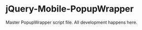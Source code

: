 jQuery-Mobile-PopupWrapper
==========================

Master PopupWrapper script file. All development happens here.
